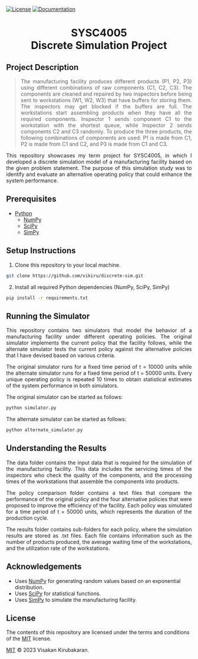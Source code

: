 [![License](https://img.shields.io/badge/license-MIT-aqua)](LICENSE)
[![Documentation](https://img.shields.io/badge/documentation-docs-orange)](https://vikiru.github.io/discrete-sim/)

<h1 align="center"> SYSC4005 <br> Discrete Simulation Project </h1>

## Project Description

<blockquote align="justify">
The manufacturing facility produces different products (P1, P2, P3) using different combinations of raw components (C1, C2, C3). The components are cleaned and repaired by two inspectors before being sent to workstations (W1, W2, W3) that have buffers for storing them. The inspectors may get blocked if the buffers are full. The workstations start assembling products when they have all the required components. Inspector 1 sends component C1 to the workstation with the shortest queue, while Inspector 2 sends components C2 and C3 randomly. To produce the three products, the following combinations of components are used: P1 is made from C1, P2 is made from C1 and C2, and P3 is made from C1 and C3.
</blockquote>

<p align="justify">
This repository showcases my term project for SYSC4005, in which I developed a discrete simulation model of a manufacturing facility based on the given problem statement. The purpose of this simulation study was to identify and evaluate an alternative operating policy that could enhance the system performance.
</p>

## Prerequisites

- [Python](https://www.python.org/downloads/)
  - [NumPy](https://numpy.org/install/)
  - [SciPy](https://scipy.org/install/)
  - [SimPy](https://pypi.org/project/simpy/)

## Setup Instructions

1. Clone this repository to your local machine.

```bash
git clone https://github.com/vikiru/discrete-sim.git
```

2. Install all required Python dependencies (NumPy, SciPy, SimPy)

```bash
pip install -r requirements.txt
```

## Running the Simulator

<p align="justify">
This repository contains two simulators that model the behavior of a manufacturing facility under different operating policies. The original simulator implements the current policy that the facility follows, while the alternate simulator tests the current policy against the alternative policies that I have devised based on various criteria. 
</p>

<p align="justify">
The original simulator runs for a fixed time period of t = 10000 units while the alternate simulator runs for a fixed time period of t = 50000 units. Every unique operating policy is repeated 10 times to obtain statistical estimates of the system performance in both simulators.
</p>

The original simulator can be started as follows:

```bash
python simulator.py
```

The alternate simulator can be started as follows:

```bash
python alternate_simulator.py
```

## Understanding the Results

<p align="justify">
The data folder contains the input data that is required for the simulation of the manufacturing facility. This data includes the servicing times of the inspectors who check the quality of the components, and the processing times of the workstations that assemble the components into products. 
</p>

<p align="justify">
The policy comparison folder contains a text files that compare the performance of the original policy and the four alternative policies that were proposed to improve the efficiency of the facility. Each policy was simulated for a time period of t = 50000 units, which represents the duration of the production cycle. 
</p>

<p align="justify">
The results folder contains sub-folders for each policy, where the simulation results are stored as .txt files. Each file contains information such as the number of products produced, the average waiting time of the workstations, and the utilization rate of the workstations.
</p>

## Acknowledgements

- Uses [NumPy](https://numpy.org/) for generating random values based on an exponential distribution.
- Uses [SciPy](https://scipy.org/) for statistical functions.
- Uses [SimPy](https://simpy.readthedocs.io/en/latest/) to simulate the manufacturing facility.

## License

The contents of this repository are licensed under the terms and conditions of the [MIT](https://choosealicense.com/licenses/mit/) license.

[MIT](LICENSE) © 2023 Visakan Kirubakaran.
